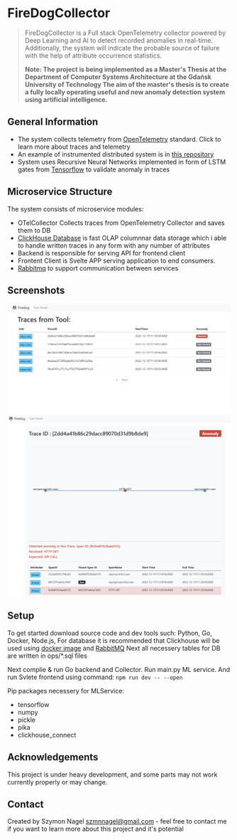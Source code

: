 # FireDogCollector
>FireDogCollector is a Full stack OpenTelemetry collector powered by Deep Learning and AI to detect recorded anomalies in real-time. 
>Additionally, the system will indicate the probable source of failure with the help of attribute occurrence statistics.
>
> **Note: The project is being implemented as a Master's Thesis at the Department of Computer Systems Architecture at the Gdańsk University of Technology
>The aim of the master's thesis is to create a fully locally operating useful and new anomaly detection system using artificial intelligence.**

## General Information
- The system collects telemetry from [OpenTelemetry](https://opentelemetry.io/) standard. Click to learn more about traces and telemetry
- An example of instrumented distributed system is in [this repository](https://github.com/My5z0n/SampleInstrumentationApp)
- System uses Recursive Neural Networks implemented in form of LSTM gates from [Tensorflow](https://www.tensorflow.org/) to validate anomaly in traces

## Microservice Structure
The system consists of microservice modules:
- OTelCollector Collects traces from OpenTelemetry Collector and saves them to DB
- [ClickHouse Database](https://clickhouse.com/) is fast OLAP columnnar data storage which i able to handle written traces in any form with any number of attributes
- Backend is responsible for serving API for frontend client
- Frontent Client is Svelte APP serving application to end consumers.
- [Rabbitmq](https://www.rabbitmq.com/) to support communication between services 

## Screenshots
![Img1](./images/img1.png)
![Img2](./images/img2.png)

## Setup
To get started download source code and dev tools such: Python, Go, Docker, Node.js,
For database it is recommended that Clickhouse will be used using [docker image](https://hub.docker.com/r/clickhouse/clickhouse-server/)
and [RabbitMQ](https://hub.docker.com/_/rabbitmq)
Next all necessery tables for DB are written in ops/*.sql files 

Next complie & run Go backend and Collector. Run main.py ML service. And run Svlete frontend using command:
`npm run dev -- --open`

Pip packages necessery for MLService:
- tensorflow
- numpy
- pickle
- pika
- clickhouse_connect

## Acknowledgements
This project is under heavy development, and some parts may not work currently properly or may change.

## Contact
Created by Szymon Nagel szmnnagel@gmail.com  - feel free to contact me if you want to learn more about this project and it's potential


